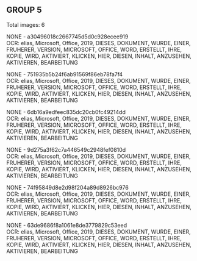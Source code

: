 ## GROUP 5
Total images: 6  

NONE - a30496018c2667745d5d0c928ecee919  
OCR: elias, Microsoft, Office, 2019, DIESES, DOKUMENT, WURDE, EINER, FRUHERER, VERSION, MICROSOFT, OFFICE, WORD, ERSTELLT, IHRE, KOPIE, WIRD, AKTIVIERT, KLICKEN, HIER, DIESEN, INHALT, ANZUSEHEN, AKTIVIEREN, BEARBEITUNG  

NONE - 751935b5b24f6ab91569f86eb78fa7f4  
OCR: elias, Microsoft, Office, 2019, DIESES, DOKUMENT, WURDE, EINER, FRUHERER, VERSION, MICROSOFT, OFFICE, WORD, ERSTELLT, IHRE, KOPIE, WIRD, AKTIVIERT, KLICKEN, HIER, DIESEN, INHALT, ANZUSEHEN, AKTIVIEREN, BEARBEITUNG  

NONE - 6db16a9edfeec835dc20cb0fc49214dd  
OCR: elias, Microsoft, Office, 2019, DIESES, DOKUMENT, WURDE, EINER, FRUHERER, VERSION, MICROSOFT, OFFICE, WORD, ERSTELLT, IHRE, KOPIE, WIRD, AKTIVIERT, KLICKEN, HIER, DIESEN, INHALT, ANZUSEHEN, AKTIVIEREN, BEARBEITUNG  

NONE - 9d275a3f62c7a446549c2948fef0810d  
OCR: elias, Microsoft, Office, 2019, DIESES, DOKUMENT, WURDE, EINER, FRUHERER, VERSION, MICROSOFT, OFFICE, WORD, ERSTELLT, IHRE, KOPIE, WIRD, AKTIVIERT, KLICKEN, HIER, DIESEN, INHALT, ANZUSEHEN, AKTIVIEREN, BEARBEITUNG  

NONE - 74f95849d8e2d98f204a89d8926bc976  
OCR: elias, Microsoft, Office, 2019, DIESES, DOKUMENT, WURDE, EINER, FRUHERER, VERSION, MICROSOFT, OFFICE, WORD, ERSTELLT, IHRE, KOPIE, WIRD, AKTIVIERT, KLICKEN, HIER, DIESEN, INHALT, ANZUSEHEN, AKTIVIEREN, BEARBEITUNG  

NONE - 63de9686f8a1061e8de3779829c53eed  
OCR: elias, Microsoft, Office, 2019, DIESES, DOKUMENT, WURDE, EINER, FRUHERER, VERSION, MICROSOFT, OFFICE, WORD, ERSTELLT, IHRE, KOPIE, WIRD, AKTIVIERT, KLICKEN, HIER, DIESEN, INHALT, ANZUSEHEN, AKTIVIEREN, BEARBEITUNG  


